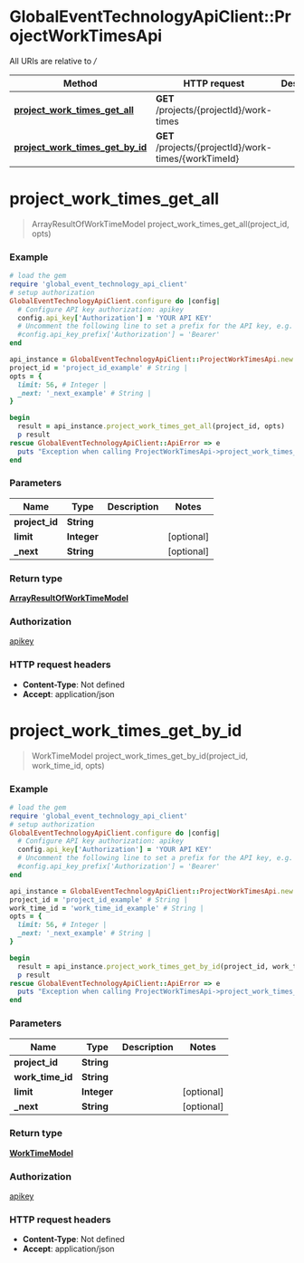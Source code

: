 # GlobalEventTechnologyApiClient::ProjectWorkTimesApi

All URIs are relative to */*

Method | HTTP request | Description
------------- | ------------- | -------------
[**project_work_times_get_all**](ProjectWorkTimesApi.md#project_work_times_get_all) | **GET** /projects/{projectId}/work-times | 
[**project_work_times_get_by_id**](ProjectWorkTimesApi.md#project_work_times_get_by_id) | **GET** /projects/{projectId}/work-times/{workTimeId} | 

# **project_work_times_get_all**
> ArrayResultOfWorkTimeModel project_work_times_get_all(project_id, opts)



### Example
```ruby
# load the gem
require 'global_event_technology_api_client'
# setup authorization
GlobalEventTechnologyApiClient.configure do |config|
  # Configure API key authorization: apikey
  config.api_key['Authorization'] = 'YOUR API KEY'
  # Uncomment the following line to set a prefix for the API key, e.g. 'Bearer' (defaults to nil)
  #config.api_key_prefix['Authorization'] = 'Bearer'
end

api_instance = GlobalEventTechnologyApiClient::ProjectWorkTimesApi.new
project_id = 'project_id_example' # String | 
opts = { 
  limit: 56, # Integer | 
  _next: '_next_example' # String | 
}

begin
  result = api_instance.project_work_times_get_all(project_id, opts)
  p result
rescue GlobalEventTechnologyApiClient::ApiError => e
  puts "Exception when calling ProjectWorkTimesApi->project_work_times_get_all: #{e}"
end
```

### Parameters

Name | Type | Description  | Notes
------------- | ------------- | ------------- | -------------
 **project_id** | **String**|  | 
 **limit** | **Integer**|  | [optional] 
 **_next** | **String**|  | [optional] 

### Return type

[**ArrayResultOfWorkTimeModel**](ArrayResultOfWorkTimeModel.md)

### Authorization

[apikey](../README.md#apikey)

### HTTP request headers

 - **Content-Type**: Not defined
 - **Accept**: application/json



# **project_work_times_get_by_id**
> WorkTimeModel project_work_times_get_by_id(project_id, work_time_id, opts)



### Example
```ruby
# load the gem
require 'global_event_technology_api_client'
# setup authorization
GlobalEventTechnologyApiClient.configure do |config|
  # Configure API key authorization: apikey
  config.api_key['Authorization'] = 'YOUR API KEY'
  # Uncomment the following line to set a prefix for the API key, e.g. 'Bearer' (defaults to nil)
  #config.api_key_prefix['Authorization'] = 'Bearer'
end

api_instance = GlobalEventTechnologyApiClient::ProjectWorkTimesApi.new
project_id = 'project_id_example' # String | 
work_time_id = 'work_time_id_example' # String | 
opts = { 
  limit: 56, # Integer | 
  _next: '_next_example' # String | 
}

begin
  result = api_instance.project_work_times_get_by_id(project_id, work_time_id, opts)
  p result
rescue GlobalEventTechnologyApiClient::ApiError => e
  puts "Exception when calling ProjectWorkTimesApi->project_work_times_get_by_id: #{e}"
end
```

### Parameters

Name | Type | Description  | Notes
------------- | ------------- | ------------- | -------------
 **project_id** | **String**|  | 
 **work_time_id** | **String**|  | 
 **limit** | **Integer**|  | [optional] 
 **_next** | **String**|  | [optional] 

### Return type

[**WorkTimeModel**](WorkTimeModel.md)

### Authorization

[apikey](../README.md#apikey)

### HTTP request headers

 - **Content-Type**: Not defined
 - **Accept**: application/json



